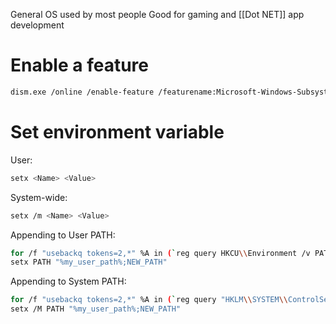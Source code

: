 General OS used by most people
Good for gaming and [[Dot NET]] app development

# Enable a feature

```bash
dism.exe /online /enable-feature /featurename:Microsoft-Windows-Subsystem-Linux /all /norestart
```

# Set environment variable

User:

```bash
setx <Name> <Value>
```

System-wide:

```bash
setx /m <Name> <Value>
```

Appending to User PATH:

```bash
for /f "usebackq tokens=2,*" %A in (`reg query HKCU\\Environment /v PATH`) do set my_user_path=%B
setx PATH "%my_user_path%;NEW_PATH"
```

Appending to System PATH:

```bash
for /f "usebackq tokens=2,*" %A in (`reg query "HKLM\\SYSTEM\\ControlSet001\\Control\\Session Manager\\Environment" /v PATH`) do set system_path=%B
setx /M PATH "%my_user_path%;NEW_PATH"
```